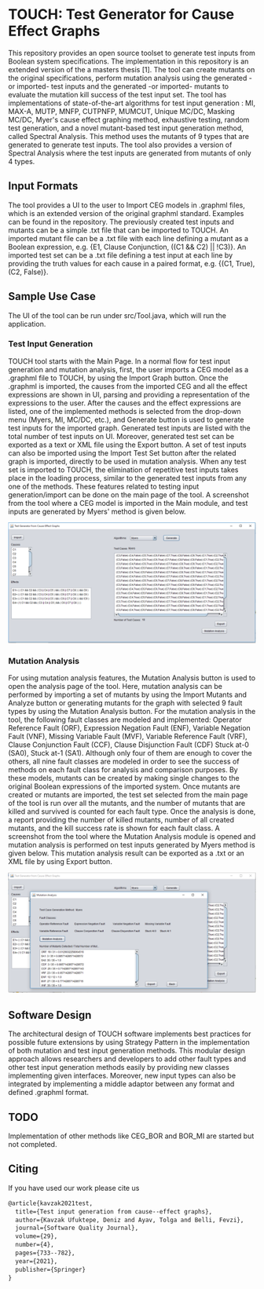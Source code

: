 # TOUCH: Test Generator for Cause Effect Graphs

This repository provides an open source toolset to generate test inputs from Boolean system specifications. The implementation in this repository is an extended version of the a masters thesis [1]. The tool can create mutants on the original specifications, perform mutation analysis using the generated -or imported- test inputs and the generated -or imported- mutants to evaluate the mutation kill success of the test input set.
The tool has implementations of state-of-the-art algorithms for test input generation :
MI, MAX-A, MUTP, MNFP, CUTPNFP, MUMCUT, Unique MC/DC, Masking MC/DC, Myer's cause effect graphing method, exhaustive testing, random test generation, and a novel mutant-based test input generation method, called Spectral Analysis. This method uses the mutants of 9 types that are generated to generate test inputs. The tool also provides a version of Spectral Analysis where the test inputs are generated from mutants of only 4 types. 

## Input Formats

The tool provides a UI to the user to Import CEG models in .graphml files, which is an extended version of the original graphml standard. Examples can be found in the repository. The previously created test inputs and mutants can be a simple .txt file that can be imported to TOUCH. An imported mutant file can be a .txt file with each line defining a mutant as a Boolean expression, e.g. {E1, Clause Conjunction, ((C1 && C2) || !C3)}. An imported test set can be a .txt file defining a test input at each line by providing the truth values for each cause in a paired format, e.g. {(C1, True),(C2, False)}. 

## Sample Use Case

The UI of the tool can be run under src/Tool.java, which will run the application.

### Test Input Generation

TOUCH tool starts with the Main Page. In a normal flow for test input generation and mutation analysis, first, the user imports a CEG model as a .graphml file to TOUCH, by using the Import Graph button. Once the .graphml is imported, the causes from the imported CEG and all the effect expressions are shown in UI, parsing and providing a representation of the expressions to the user. After the causes and the effect expressions are listed, one of the implemented methods is selected from the drop-down menu (Myers, MI, MC/DC, etc.), and Generate button is used to generate test inputs for the imported graph. Generated test inputs are listed with the total number of test inputs on UI. Moreover, generated test set can be exported as a text or XML file using the Export button. A set of test inputs can also be imported using the Import Test Set button after the related graph is imported, directly to be used in mutation analysis. When any test set is imported to TOUCH, the elimination of repetitive test inputs takes place in the loading process, similar to the generated test inputs from any one of the methods. These features related to testing input generation/import can be done on the main page of the tool. A screenshot from the tool where a CEG model is imported in the Main module, and test inputs are generated by Myers' method is given below.

![](/Figures/tool1.png)

### Mutation Analysis

For using mutation analysis features, the Mutation Analysis button is used to open the analysis page of the tool. Here, mutation analysis can be performed by importing a set of mutants by using the Import Mutants and Analyze button or generating mutants for the graph with selected 9 fault types by using the Mutation Analysis button. For the mutation analysis in the tool, the following fault classes are modeled and implemented: Operator Reference Fault (ORF), Expression Negation Fault (ENF), Variable Negation Fault (VNF), Missing Variable Fault (MVF), Variable Reference Fault (VRF), Clause Conjunction Fault (CCF), Clause Disjunction Fault (CDF) Stuck at-0 (SA0), Stuck at-1 (SA1). Although only four of them are enough to cover the others, all nine fault classes are modeled in order to see the success of methods on each fault class for analysis and comparison purposes. By these models, mutants can be created by making single changes to the original Boolean expressions of the imported system. Once mutants are created or mutants are imported, the test set selected from the main page of the tool is run over all the mutants, and the number of mutants that are killed and survived is counted for each fault type. Once the analysis is done, a report providing the number of killed mutants, number of all created mutants, and the kill success rate is shown for each fault class. A screenshot from the tool where the Mutation Analysis module is opened and mutation analysis is performed on test inputs generated by Myers method is given below. This mutation analysis result can be exported as a .txt or an XML file by using Export button. 

![](/Figures/tool2.png)

## Software Design

The architectural design of TOUCH software implements best practices for possible future extensions by using Strategy Pattern in the implementation of both mutation and test input generation methods. This modular design approach allows researchers and developers to add other fault types and other test input generation methods easily by providing new classes implementing given interfaces. Moreover, new input types can also be integrated by implementing a middle adaptor between any format and defined .graphml format.

## TODO

Implementation of other methods like CEG_BOR and BOR_MI are started but not completed.

## Citing

If you have used our work please cite us
```tex
@article{kavzak2021test, 
  title={Test input generation from cause--effect graphs}, 
  author={Kavzak Ufuktepe, Deniz and Ayav, Tolga and Belli, Fevzi}, 
  journal={Software Quality Journal}, 
  volume={29}, 
  number={4}, 
  pages={733--782}, 
  year={2021}, 
  publisher={Springer} 
} 
```
